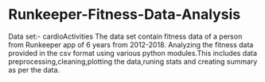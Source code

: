 # Runkeeper-Fitness-Data-Analysis
Data set:- cardioActivities
The data set contain fitness data of a person from Runkeeper app of 6 years from 2012-2018.
Analyzing the fitness data provided in the csv format using various python modules.This includes data preprocessing,cleaning,plotting the data,runing stats and creating summary as per the data.
